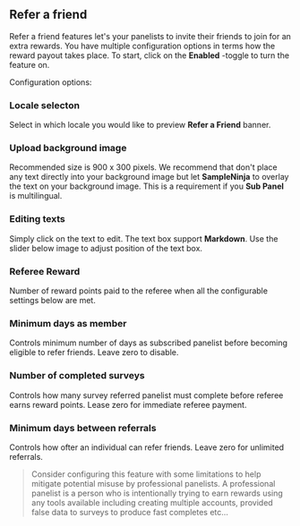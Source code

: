 ## Refer a friend

Refer a friend features let's your panelists to invite their friends to join for an extra rewards. You have multiple configuration options in terms how the reward payout takes place. To start, click on the **Enabled** -toggle to turn the feature on.

Configuration options:

### Locale selecton
Select in which locale you would like to preview **Refer a Friend** banner.

### Upload background image
Recommended size is 900 x 300 pixels. We recommend that don't place any text directly into your background image but let **SampleNinja** to overlay the text on your background image. This is a requirement if you **Sub Panel** is multilingual.

### Editing texts
Simply click on the text to edit. The text box support **Markdown**. Use the slider below image to adjust position of the text box.

### Referee Reward
Number of reward points paid to the referee when all the configurable settings below are met.

### Minimum days as member
Controls minimum number of days as subscribed panelist before becoming eligible to refer friends. Leave zero to disable.

### Number of completed surveys
Controls how many survey referred panelist must complete before referee earns reward points. Lease zero for immediate referee payment.

### Minimum days between referrals
Controls how ofter an individual can refer friends. Leave zero for unlimited referrals.

> Consider configuring this feature with some limitations to help mitigate potential misuse by professional panelists. A professional panelist is a person who is intentionally trying to earn rewards using any tools available including creating multiple accounts, provided false data to surveys to produce fast completes etc... 

